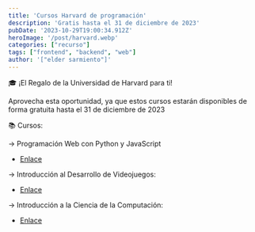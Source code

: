 ```yaml
---
title: 'Cursos Harvard de programación'
description: 'Gratis hasta el 31 de diciembre de 2023'
pubDate: '2023-10-29T19:00:34.912Z'
heroImage: '/post/harvard.webp'
categories: ["recurso"]
tags: ["frontend", "backend", "web"]
author: '["elder sarmiento"]'
---
```


🎓 ¡El Regalo de la Universidad de Harvard para ti!

Aprovecha esta oportunidad, ya que estos cursos estarán disponibles de forma gratuita hasta el 31 de diciembre de 2023

📚 Cursos:

→ Programación Web con Python y JavaScript
- <a href="https://pll.harvard.edu/course/cs50s-web-programming-python-and-javascript?delta=0" target="_blank">Enlace</a>

→ Introducción al Desarrollo de Videojuegos:
- <a href="https://pll.harvard.edu/course/cs50s-introduction-game-development" target="_blank">Enlace</a>

→ Introducción a la Ciencia de la Computación:
- <a href="https://pll.harvard.edu/course/cs50-introduction-computer-science" target="_blank">Enlace</a>
